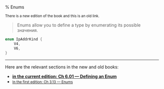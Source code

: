% Enums

<small>There is a new edition of the book and this is an old link.</small>

> Enums allow you to define a type by enumerating its possible значения.

```rust
enum IpAddrKind {
    V4,
    V6,
}
```

---

Here are the relevant sections in the new and old books:

* **[in the current edition: Ch 6.01 — Defining an Enum][2]**
* <small>[In the first edition: Ch 3.13 — Enums][1]</small>


[1]: https://doc.rust-lang.org/1.30.0/book/first-edition/enums.html
[2]: ch06-01-defining-an-enum.html
